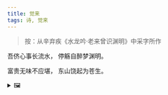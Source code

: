 ```yaml
---
title: 觉来
tags: 诗, 觉来
---
```


> 按：从辛弃疾《水龙吟·老来曾识渊明》中采字所作

吾侪心事长流水，
停觞自醉梦渊明。

富贵无味不应堪，
东山饶起为苍生。

<details><summary>🖼️</summary>

![](writings/images/2021-01-06-00-29-jue-lai.jpg)

</details>